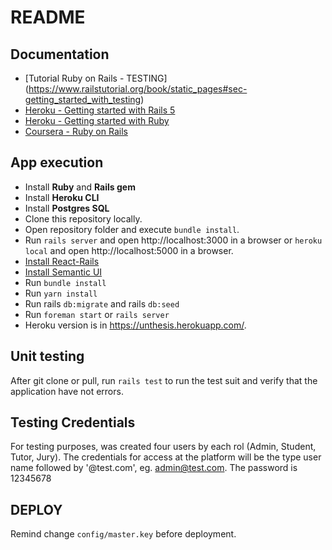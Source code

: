 # README

## Documentation


* [Tutorial Ruby on Rails - TESTING] (https://www.railstutorial.org/book/static_pages#sec-getting_started_with_testing)
* [Heroku - Getting started with Rails 5](https://devcenter.heroku.com/articles/getting-started-with-rails5)
* [Heroku - Getting started with Ruby](https://devcenter.heroku.com/articles/getting-started-with-ruby)
* [Coursera - Ruby on Rails](https://www.coursera.org/specializations/ruby-on-rails)

## App execution

* Install **Ruby** and **Rails gem**
* Install **Heroku CLI**
* Install **Postgres SQL**
* Clone this repository locally.
* Open repository folder and execute `bundle install`.
* Run `rails server` and open http://localhost:3000 in a browser or `heroku local` and open http://localhost:5000 in a browser.
* [Install React-Rails](https://github.com/reactjs/react-rails)
* [Install Semantic UI](https://github.com/ashtonthomas/sample-rails-react-semantic-ui-app)
* Run `bundle install`
* Run `yarn install`
* Run rails `db:migrate` and rails `db:seed`
* Run `foreman start` or `rails server`
* Heroku version is in https://unthesis.herokuapp.com/.

## Unit testing

After git clone or pull, run `rails test` to run the test suit and verify that the application have not errors.

## Testing Credentials

For testing purposes, was created four users by each rol (Admin, Student, Tutor, Jury). The credentials for access at the platform will be the type user name followed by '@test.com', eg. admin@test.com. The password is 12345678

## DEPLOY

Remind change `config/master.key` before deployment.